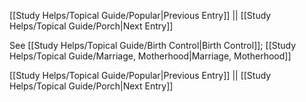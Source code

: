[[Study Helps/Topical Guide/Popular|Previous Entry]]  ||  [[Study Helps/Topical Guide/Porch|Next Entry]]

 See [[Study Helps/Topical Guide/Birth Control|Birth Control]]; [[Study Helps/Topical Guide/Marriage, Motherhood|Marriage, Motherhood]]

[[Study Helps/Topical Guide/Popular|Previous Entry]]  ||  [[Study Helps/Topical Guide/Porch|Next Entry]]